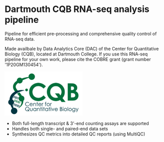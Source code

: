 # Dartmouth CQB RNA-seq analysis pipeline

Pipeline for efficient pre-processing and comprehensive quality control of RNA-seq data.

Made availbale by Data Analytics Core (DAC) of the Center for Quantitative Biology (CQB), located at Dartmouth College.  If you use this RNA-seq pipeline for your own work, please cite the COBRE grant (grant number '1P20GM130454'). 

<img src="logo.jpg" width="250" height="140" >


- Both full-length transcript & 3'-end counting assays are supported
- Handles both single- and paired-end data sets 
- Synthesizes QC metrics into detailed QC reports (using MultiQC) 
